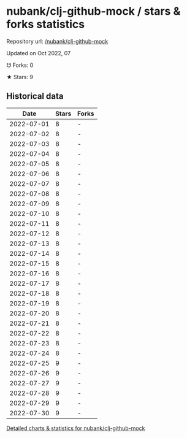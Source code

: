 # nubank/clj-github-mock / stars & forks statistics

Repository url: [/nubank/clj-github-mock](https://github.com/nubank/clj-github-mock)

Updated on Oct 2022, 07

☋ Forks: 0

★ Stars: 9

## Historical data
| Date | Stars | Forks |
|------|-------|-------|
| 2022-07-01 | 8 | - | 
| 2022-07-02 | 8 | - | 
| 2022-07-03 | 8 | - | 
| 2022-07-04 | 8 | - | 
| 2022-07-05 | 8 | - | 
| 2022-07-06 | 8 | - | 
| 2022-07-07 | 8 | - | 
| 2022-07-08 | 8 | - | 
| 2022-07-09 | 8 | - | 
| 2022-07-10 | 8 | - | 
| 2022-07-11 | 8 | - | 
| 2022-07-12 | 8 | - | 
| 2022-07-13 | 8 | - | 
| 2022-07-14 | 8 | - | 
| 2022-07-15 | 8 | - | 
| 2022-07-16 | 8 | - | 
| 2022-07-17 | 8 | - | 
| 2022-07-18 | 8 | - | 
| 2022-07-19 | 8 | - | 
| 2022-07-20 | 8 | - | 
| 2022-07-21 | 8 | - | 
| 2022-07-22 | 8 | - | 
| 2022-07-23 | 8 | - | 
| 2022-07-24 | 8 | - | 
| 2022-07-25 | 9 | - | 
| 2022-07-26 | 9 | - | 
| 2022-07-27 | 9 | - | 
| 2022-07-28 | 9 | - | 
| 2022-07-29 | 9 | - | 
| 2022-07-30 | 9 | - | 


[Detailed charts & statistics for nubank/clj-github-mock](https://reviewgithub.com/rep/nubank/clj-github-mock)
